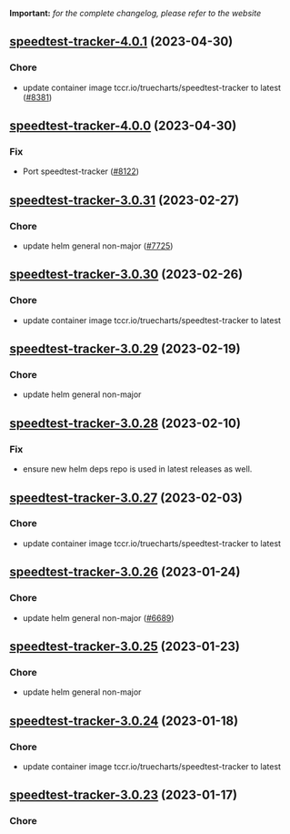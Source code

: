 **Important:**
*for the complete changelog, please refer to the website*




## [speedtest-tracker-4.0.1](https://github.com/truecharts/charts/compare/speedtest-tracker-4.0.0...speedtest-tracker-4.0.1) (2023-04-30)

### Chore

- update container image tccr.io/truecharts/speedtest-tracker to latest ([#8381](https://github.com/truecharts/charts/issues/8381))
  
  


## [speedtest-tracker-4.0.0](https://github.com/truecharts/charts/compare/speedtest-tracker-3.0.31...speedtest-tracker-4.0.0) (2023-04-30)

### Fix

- Port speedtest-tracker ([#8122](https://github.com/truecharts/charts/issues/8122))
  
  


## [speedtest-tracker-3.0.31](https://github.com/truecharts/charts/compare/speedtest-tracker-3.0.30...speedtest-tracker-3.0.31) (2023-02-27)

### Chore

- update helm general non-major ([#7725](https://github.com/truecharts/charts/issues/7725))
  
  


## [speedtest-tracker-3.0.30](https://github.com/truecharts/charts/compare/speedtest-tracker-3.0.29...speedtest-tracker-3.0.30) (2023-02-26)

### Chore

- update container image tccr.io/truecharts/speedtest-tracker to latest
  
  


## [speedtest-tracker-3.0.29](https://github.com/truecharts/charts/compare/speedtest-tracker-3.0.28...speedtest-tracker-3.0.29) (2023-02-19)

### Chore

- update helm general non-major
  
  


## [speedtest-tracker-3.0.28](https://github.com/truecharts/charts/compare/speedtest-tracker-3.0.27...speedtest-tracker-3.0.28) (2023-02-10)

### Fix

- ensure new helm deps repo is used in latest releases as well.
  
  


## [speedtest-tracker-3.0.27](https://github.com/truecharts/charts/compare/speedtest-tracker-3.0.26...speedtest-tracker-3.0.27) (2023-02-03)

### Chore

- update container image tccr.io/truecharts/speedtest-tracker to latest
  
  


## [speedtest-tracker-3.0.26](https://github.com/truecharts/charts/compare/speedtest-tracker-3.0.25...speedtest-tracker-3.0.26) (2023-01-24)

### Chore

- update helm general non-major ([#6689](https://github.com/truecharts/charts/issues/6689))
  
  


## [speedtest-tracker-3.0.25](https://github.com/truecharts/charts/compare/speedtest-tracker-3.0.24...speedtest-tracker-3.0.25) (2023-01-23)

### Chore

- update helm general non-major
  
  


## [speedtest-tracker-3.0.24](https://github.com/truecharts/charts/compare/speedtest-tracker-3.0.23...speedtest-tracker-3.0.24) (2023-01-18)

### Chore

- update container image tccr.io/truecharts/speedtest-tracker to latest
  
  


## [speedtest-tracker-3.0.23](https://github.com/truecharts/charts/compare/speedtest-tracker-3.0.22...speedtest-tracker-3.0.23) (2023-01-17)

### Chore
